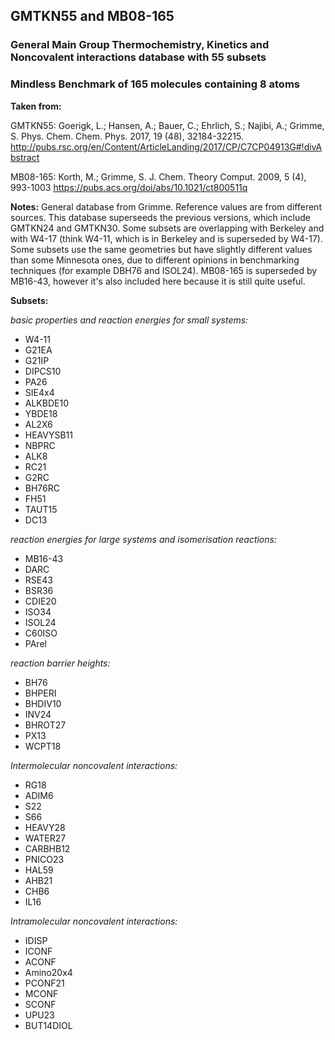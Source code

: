 ## GMTKN55 and MB08-165
### General Main Group Thermochemistry, Kinetics and Noncovalent interactions database with 55 subsets
### Mindless Benchmark of 165 molecules containing 8 atoms

**Taken from:** 

GMTKN55: Goerigk, L.; Hansen, A.; Bauer, C.; Ehrlich, S.; Najibi, A.; Grimme, S. Phys. Chem. Chem. Phys. 2017, 19 (48), 32184-32215. http://pubs.rsc.org/en/Content/ArticleLanding/2017/CP/C7CP04913G#!divAbstract

MB08-165: Korth, M.; Grimme, S. J. Chem. Theory Comput. 2009, 5 (4), 993-1003 https://pubs.acs.org/doi/abs/10.1021/ct800511q

**Notes:** General database from Grimme. Reference values are from different sources. This database superseeds the previous versions, which include GMTKN24 and GMTKN30. Some subsets are overlapping with Berkeley and with W4-17 (think W4-11, which is in Berkeley and is superseded by W4-17). Some subsets use the same geometries but have slightly different values than some Minnesota ones, due to different opinions in benchmarking techniques (for example DBH76 and ISOL24). MB08-165 is superseded by MB16-43, however it's also included here because it is still quite useful.

**Subsets:**

*basic properties and reaction energies for small systems:*
- W4-11 
- G21EA 
- G21IP 
- DIPCS10 
- PA26 
- SIE4x4 
- ALKBDE10 
- YBDE18 
- AL2X6 
- HEAVYSB11 
- NBPRC 
- ALK8 
- RC21 
- G2RC 
- BH76RC 
- FH51 
- TAUT15 
- DC13 

*reaction energies for large systems and isomerisation reactions:*
- MB16-43 
- DARC 
- RSE43 
- BSR36 
- CDIE20 
- ISO34 
- ISOL24 
- C60ISO 
- PArel
 
*reaction barrier heights:*
- BH76 
- BHPERI 
- BHDIV10 
- INV24 
- BHROT27 
- PX13 
- WCPT18 

*Intermolecular noncovalent interactions:*
- RG18 
- ADIM6 
- S22 
- S66 
- HEAVY28 
- WATER27 
- CARBHB12 
- PNICO23 
- HAL59 
- AHB21 
- CHB6 
- IL16 

*Intramolecular noncovalent interactions:*
- IDISP 
- ICONF 
- ACONF 
- Amino20x4 
- PCONF21 
- MCONF 
- SCONF 
- UPU23 
- BUT14DIOL 
